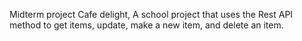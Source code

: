 Midterm project Cafe delight, A school project that uses the Rest API method to get items, update, make a new item, and delete an item.
